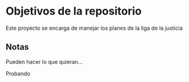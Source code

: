 # Objetivos de la repositorio

Este proyecto se encarga de manejar los planes de la liga de la justicia


## Notas
Pueden hacer lo que quieran...

Probando
